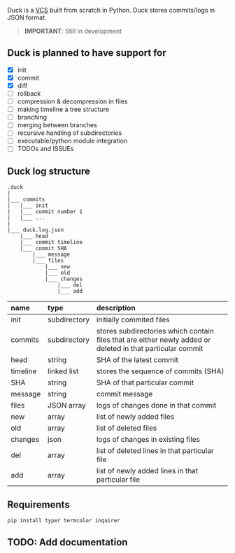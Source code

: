 Duck is a [VCS](https://en.wikipedia.org/wiki/Version_control) built from scratch in Python. Duck stores commits/logs in JSON format. 

> **IMPORTANT**: Still in development

## Duck is planned to have support for
- [x] init
- [x] commit
- [x] diff
- [ ] rollback 
- [ ] compression & decompression in files
- [ ] making timeline a tree structure
- [ ] branching
- [ ] merging between branches
- [ ] recursive handling of subdirectories
- [ ] executable/python module integration
- [ ] TODOs and ISSUEs

## Duck log structure
```
.duck
|
|___ commits
|   |___ init
|   |___ commit number 1
|   |___ ...
|
|___ duck.log.json
    |___ head
    |___ commit timeline
    |___ commit SHA
    	|___ message
    	|___ files
            |___ new
            |___ old
            |___ changes
            	|___ del
            	|___ add
```
| name     | type         | description                                                                                                |
| :------- | :----------- | :--------------------------------------------------------------------------------------------------------- |
| init     | subdirectory | initially commited files                                                                                   |
| commits  | subdirectory | stores subdirectories which contain files that are either newly added or deleted in that particular commit |
| head     | string       | SHA of the latest commit                                                                                   |
| timeline | linked list  | stores the sequence of commits (SHA)                                                                       |
| SHA      | string       | SHA of that particular commit                                                                              |
| message  | string       | commit message                                                                                             |
| files    | JSON array   | logs of changes done in that commit                                                                        |
| new      | array        | list of newly added files                                                                                  |
| old      | array        | list of deleted files                                                                                      |
| changes  | json         | logs of changes in existing files                                                                          |
| del      | array        | list of deleted lines in that particular file                                                              |
| add      | array        | list of newly added lines in that particular file                                                          |

## Requirements
``` console
pip install typer termcolor inquirer
```

## TODO: Add documentation

